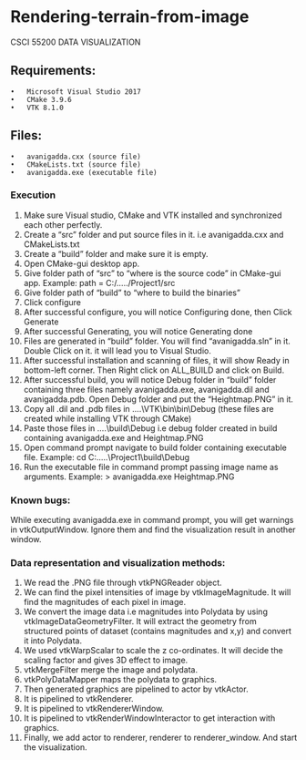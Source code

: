 # Rendering-terrain-from-image
CSCI 55200 DATA VISUALIZATION

## Requirements:

```
•	Microsoft Visual Studio 2017
•	CMake 3.9.6
•	VTK 8.1.0
```

## Files:

```
•	avanigadda.cxx (source file)
•	CMakeLists.txt (source file)
•	avanigadda.exe (executable file)
```

### Execution

1)	Make sure Visual studio, CMake and VTK installed and synchronized each other perfectly.
2)	Create a “src” folder and put source files in it. i.e avanigadda.cxx and CMakeLists.txt
3)	Create a “build” folder and make sure it is empty.
4)	Open CMake-gui desktop app.
5)	Give folder path of “src” to “where is the source code” in CMake-gui app.
Example: path = C:/…../Project1/src
6)	Give folder path of “build” to “where to build the binaries”
7)	Click configure 
8)	After successful configure, you will notice Configuring done, then Click Generate 
9)	After successful Generating, you will notice Generating done 
10)	 Files are generated in “build” folder. You will find “avanigadda.sln” in it. Double Click on it. it will lead you to Visual Studio.
11)	 After successful installation and scanning of files, it will show Ready in bottom-left corner. Then Right click on ALL_BUILD and click on Build.
12)	After successful build, you will notice Debug folder in “build” folder containing three files namely avanigadda.exe, avanigadda.dil and avanigadda.pdb. Open Debug folder and put the “Heightmap.PNG” in it.
13)	Copy all .dil and .pdb files in ….\VTK\bin\bin\Debug (these files are created while installing VTK through CMake) 
14)	Paste those files in ….\build\Debug i.e debug folder created in build containing avanigadda.exe and Heightmap.PNG
15)	Open command prompt navigate to build folder containing executable file.
Example: cd C:\.....\Project1\build\Debug
16)	Run the executable file in command prompt passing image name as arguments.
Example: > avanigadda.exe Heightmap.PNG

### Known bugs:

While executing avanigadda.exe in command prompt, you will get warnings in vtkOutputWindow. Ignore them and find the visualization result in another window.

### Data representation and visualization methods:

1)	We read the .PNG file through vtkPNGReader object.
2)	We can find the pixel intensities of image by vtkImageMagnitude. It will find the magnitudes of each pixel in image.
3)	We convert the image data i.e magnitudes into Polydata by using vtkImageDataGeometryFilter. It will extract the geometry from structured points of dataset (contains magnitudes and x,y) and convert it into Polydata.
4)	We used vtkWarpScalar to scale the z co-ordinates. It will decide the scaling factor and gives 3D effect to image.
5)	vtkMergeFilter merge the image and polydata.
6)	vtkPolyDataMapper maps the polydata to graphics.
7)	Then generated graphics are pipelined to actor by vtkActor.
8)	It is pipelined to vtkRenderer.
9)	It is pipelined to vtkRendererWindow.
10)	It is pipelined to vtkRenderWindowInteractor to get interaction with graphics.
11)	 Finally, we add actor to renderer, renderer to renderer_window. And start the visualization.
